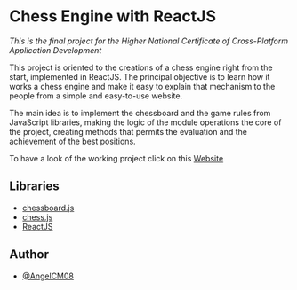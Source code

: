 # Chess Engine with ReactJS

*This is the final project for the Higher National Certificate of Cross-Platform Application Development*

This project is oriented to the creations of a chess engine right from the start, implemented in ReactJS. The principal objective is to learn how it works a chess engine and make it easy to explain that mechanism to the people from a simple and easy-to-use website.

The main idea is to implement the chessboard and the game rules from JavaScript libraries, making the logic of the module operations the core of the project, creating methods that permits the evaluation and the achievement of the best positions.

To have a look of the working project click on this [Website](https://chessmodule_angelcastro.surge.sh/)

## Libraries

- [chessboard.js](https://chessboardjs.com/)
- [chess.js](https://github.com/jhlywa/chess.js/blob/master/README.md)
- [ReactJS](https://react.dev/)

## Author

- [@AngelCM08](https://github.com/AngelCM08)

